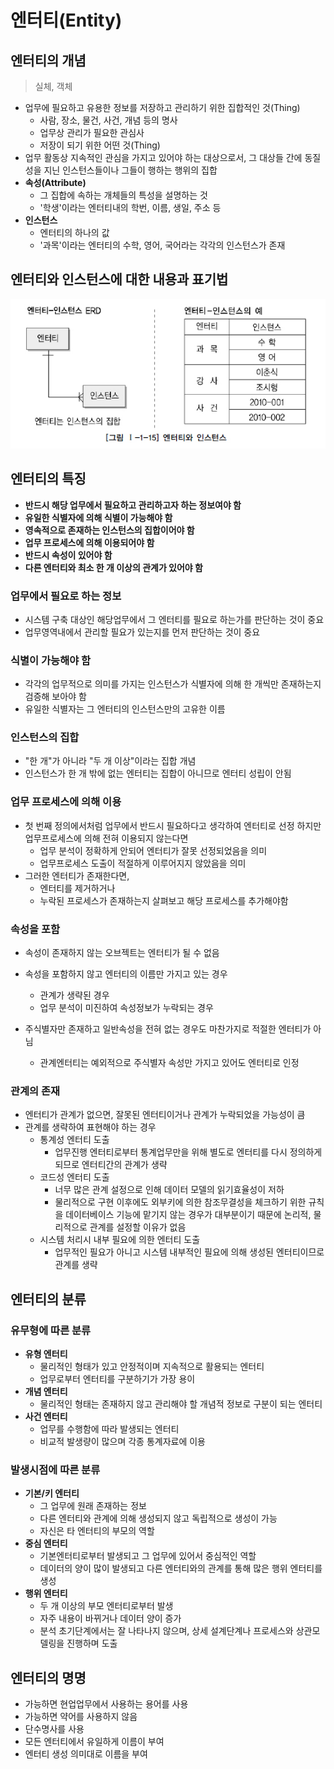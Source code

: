 #  엔터티(Entity)

## 엔터티의 개념

> 실체, 객체

* 업무에 필요하고 유용한 정보를 저장하고 관리하기 위한 집합적인 것(Thing)
  * 사람, 장소, 물건, 사건, 개념 등의 명사
  * 업무상 관리가 필요한 관심사
  * 저장이 되기 위한 어떤 것(Thing)
* 업무 활동상 지속적인 관심을 가지고 있어야 하는 대상으로서,
  그 대상들 간에 동질성을 지닌 인스턴스들이나 그들이 행하는 행위의 집합
* **속성(Attribute)**
  * 그 집합에 속하는 개체들의 특성을 설명하는 것
  * '학생'이라는 엔터티내의 학번, 이름, 생일, 주소 등
* **인스턴스**
  * 엔터티의 하나의 값
  * '과목'이라는 엔터티의 수학, 영어, 국어라는 각각의 인스턴스가 존재

## 엔터티와 인스턴스에 대한 내용과 표기법

![데이터 전문가 지식포털 DBGuide.net](image/SQL_023.jpg)

## 엔터티의 특징

* **반드시 해당 업무에서 필요하고 관리하고자 하는 정보여야 함**
* **유일한 식별자에 의해 식별이 가능해야 함**
* **영속적으로 존재하는 인스턴스의 집합이어야 함**
* **업무 프로세스에 의해 이용되어야 함**
* **반드시 속성이 있어야 함**
* **다른 엔터티와 최소 한 개 이상의 관계가 있어야 함**

### 업무에서 필요로 하는 정보

* 시스템 구축 대상인 해당업무에서 그 엔터티를 필요로 하는가를 판단하는 것이 중요
* 업무영역내에서 관리할 필요가 있는지를 먼저 판단하는 것이 중요

### 식별이 가능해야 함

* 각각의 업무적으로 의미를 가지는 인스턴스가 식별자에 의해 한 개씩만 존재하는지 검증해 보아야 함
* 유일한 식별자는 그 엔터티의 인스턴스만의 고유한 이름

### 인스턴스의 집합

* "한 개"가 아니라 "두 개 이상"이라는 집합 개념
* 인스턴스가 한 개 밖에 없는 엔터티는 집합이 아니므로 엔터티 성립이 안됨

### 업무 프로세스에 의해 이용

* 첫 번째 정의에서처럼 업무에서 반드시 필요하다고 생각하여 엔터티로 선정
  하지만 업무프로세스에 의해 전혀 이용되지 않는다면
  * 업무 분석이 정확하게 안되어 엔터티가 잘못 선정되었음을 의미
  * 업무프로세스 도출이 적절하게 이루어지지 않았음을 의미
* 그러한 엔터티가 존재한다면,
  * 엔터티를 제거하거나
  * 누락된 프로세스가 존재하는지 살펴보고 해당 프로세스를 추가해야함

### 속성을 포함

* 속성이 존재하지 않는 오브젝트는 엔터티가 될 수 없음

* 속성을 포함하지 않고 엔터티의 이름만 가지고 있는 경우
  * 관계가 생략된 경우
  * 업무 분석이 미진하여 속성정보가 누락되는 경우
* 주식별자만 존재하고 일반속성을 전혀 없는 경우도 마찬가지로 적절한 엔터티가 아님
  * 관계엔터티는 예외적으로 주식별자 속성만 가지고 있어도 엔터티로 인정

### 관계의 존재

* 엔터티가 관계가 없으면, 잘못된 엔터티이거나 관계가 누락되었을 가능성이 큼
* 관계를 생략하여 표현해야 하는 경우
  * 통계성 엔터티 도출
    * 업무진행 엔터티로부터 통계업무만을 위해 별도로 엔터티를 다시 정의하게 되므로
      엔터티간의 관계가 생략
  * 코드성 엔터티 도출
    * 너무 많은 관계 설정으로 인해 데이터 모델의 읽기효율성이 저하
    * 물리적으로 구현 이후에도 외부키에 의한 참조무결성을 체크하기 위한 규칙을 데이터베이스 기능에 맡기지 않는 경우가 대부분이기 때문에 논리적, 물리적으로 관계를 설정할 이유가 없음
  * 시스템 처리시 내부 필요에 의한 엔터티 도출
    * 업무적인 필요가 아니고 시스템 내부적인 필요에 의해 생성된 엔터티이므로 관계를 생략

## 엔터티의 분류

### 유무형에 따른 분류

* **유형 엔터티**
  * 물리적인 형태가 있고 안정적이며 지속적으로 활용되는 엔터티
  * 업무로부터 엔터티를 구분하기가 가장 용이
* **개념 엔터티**
  * 물리적인 형태는 존재하지 않고 관리해야 할 개념적 정보로 구분이 되는 엔터티
* **사건 엔터티**
  * 업무를 수행함에 따라 발생되는 엔터티
  * 비교적 발생량이 많으며 각종 통계자료에 이용

### 발생시점에 따른 분류

* **기본/키 엔터티**
  * 그 업무에 원래 존재하는 정보
  * 다른 엔터티와 관계에 의해 생성되지 않고 독립적으로 생성이 가능
  * 자신은 타 엔터티의 부모의 역할
* **중심 엔터티**
  * 기본엔터티로부터 발생되고 그 업무에 있어서 중심적인 역할
  * 데이터의 양이 많이 발생되고 다른 엔터티와의 관계를 통해 많은 행위 엔터티를 생성
* **행위 엔터티**
  * 두 개 이상의 부모 엔터티로부터 발생
  * 자주 내용이 바뀌거나 데이터 양이 증가
  * 분석 초기단계에서는 잘 나타나지 않으며, 상세 설계단계나 프로세스와 상관모델링을 진행하며 도출

## 엔터티의 명명

* 가능하면 현업업무에서 사용하는 용어를 사용
* 가능하면 약어를 사용하지 않음
* 단수명사를 사용
* 모든 엔터티에서 유일하게 이름이 부여
* 엔터티 생성 의미대로 이름을 부여